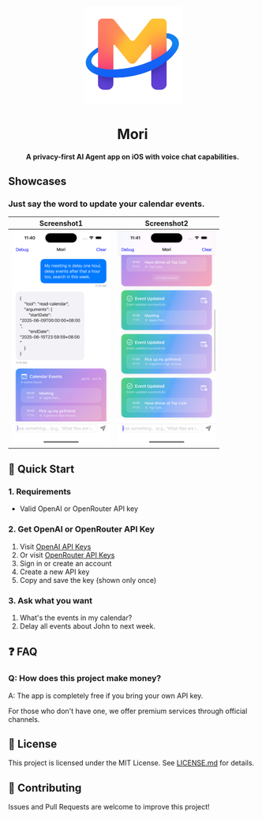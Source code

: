 <p align="center">
    <img src="./MoriIcon.png" alt="Mori Logo" height="200">
</p>


<h1 align="center"> Mori </h1>

<h4 align="center">
    A privacy-first AI Agent app on iOS with voice chat capabilities.
</h4>

## Showcases

### Just say the word to update your calendar events.

| Screenshot1 | Screenshot2 |
| -------------------------------------- | -------------------------------------- |
| <img src="./showcase/screenshot1.png" width="200" alt="screenshot1">   | <img src="./showcase/screenshot2.png" width="200" alt="screenshot2"> |




## 🚀 Quick Start

### 1. Requirements
- Valid OpenAI or OpenRouter API key

### 2. Get OpenAI or OpenRouter API Key
1. Visit [OpenAI API Keys](https://platform.openai.com/api-keys)
2. Or visit [OpenRouter API Keys](https://openrouter.ai/settings/keys)
3. Sign in or create an account
4. Create a new API key
5. Copy and save the key (shown only once)

### 3. Ask what you want
1. What's the events in my calendar?
2. Delay all events about John to next week.


## ❓ FAQ

### Q: How does this project make money?  

A: The app is completely free if you bring your own API key.  

For those who don't have one, we offer premium services through official channels.  


## 📄 License

This project is licensed under the MIT License. See [LICENSE.md](LICENSE.md) for details.

## 🤝 Contributing

Issues and Pull Requests are welcome to improve this project!

